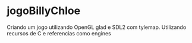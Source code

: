 # jogoBillyChloe
Criando um jogo utilizando OpenGL glad e SDL2 com tylemap. Utilizando recursos de C e referencias como engines
